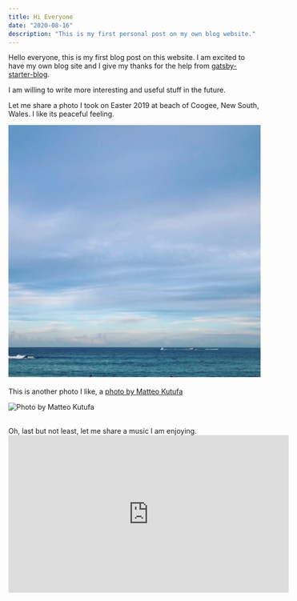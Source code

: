 ```yaml
---
title: Hi Everyone
date: "2020-08-16"
description: "This is my first personal post on my own blog website."
---
```


Hello everyone, this is my first blog post on this website. I am excited to have my own blog site and I give my thanks for the help from <a href="https://www.gatsbyjs.com/starters/gatsbyjs/gatsby-starter-blog" target="__blank">gatsby-starter-blog</a>.

I am willing to write more interesting and useful stuff in the future.

Let me share a photo I took on Easter 2019 at beach of Coogee, New South, Wales. I like its peaceful feeling.

<img src="./Coogee.jpg" alt="Coogee, New South Wales"/>
<br/><br/>
This is another photo I like, a <a href="https://unsplash.com/photos/yeowdk_N0JU" target="__blank">photo by Matteo Kutufa</a>

![Photo by Matteo Kutufa](https://images.unsplash.com/photo-1597520254489-22d79cad4a80?ixlib=rb-1.2.1&ixid=eyJhcHBfaWQiOjEyMDd9&auto=format&fit=crop&w=1650&q=80)

<br/>
Oh, last but not least, let me share a music I am enjoying.

<iframe width="560" height="315" src="https://www.youtube.com/embed/NrHRTNeni-U" frameborder="0" allow="accelerometer; autoplay; encrypted-media; gyroscope; picture-in-picture" allowfullscreen></iframe>
